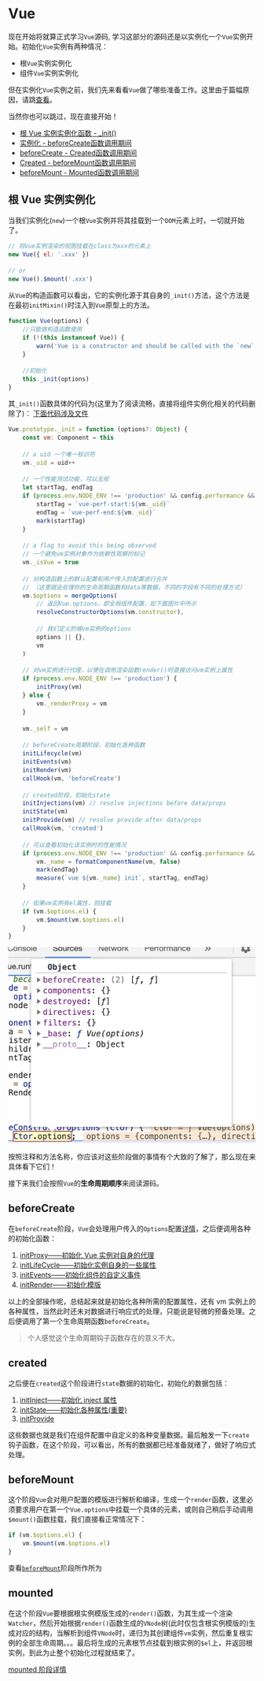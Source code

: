 # Vue

现在开始将就算正式学习`Vue`源码, 学习这部分的源码还是以实例化一个`Vue`实例开始。初始化`Vue`实例有两种情况：

- 根`Vue`实例实例化
- 组件`Vue`实例实例化

但在实例化`Vue`实例之前，我们先来看看`Vue`做了哪些准备工作。这里由于篇幅原因，请跳[查看](./初始化Vue构造函数/README.md)。

当然你也可以跳过，现在直接开始！

- [根 Vue 实例实例化函数 - _init()](#根-vue-实例实例化)
- [实例化 - beforeCreate函数调用期间](#beforecreate)
- [beforeCreate - Created函数调用期间](#created)
- [Created - beforeMount函数调用期间](#beforemount)
- [beforeMount - Mounted函数调用期间](#mounted)

## 根 Vue 实例实例化

当我们实例化(`new`)一个根`Vue`实例并将其挂载到一个`DOM`元素上时，一切就开始了。

```js
// 将Vue实例渲染的视图挂载在class为xxx的元素上
new Vue({ el: '.xxx' })

// or
new Vue().$mount('.xxx')
```

从`Vue`的构造函数可以看出，它的实例化源于其自身的`_init()`方法，这个方法是在最初`initMixin()`时注入到`Vue`原型上的方法。

```js
function Vue(options) {
    //只能做构造函数使用
    if (!(this instanceof Vue)) {
        warn('Vue is a constructor and should be called with the `new` keyword')
    }

    //初始化
    this._init(options)
}
```

其`_init()`函数具体的代码为(这里为了阅读流畅，直接将组件实例化相关的代码删除了)：
[下面代码涉及文件](../vueSourceCode/src/core/instance/init.js)

```js
Vue.prototype._init = function (options?: Object) {
    const vm: Component = this

    // a uid 一个唯一标识符
    vm._uid = uid++

    // 一个性能测试功能，可以无视
    let startTag, endTag
    if (process.env.NODE_ENV !== 'production' && config.performance && mark) {
        startTag = `vue-perf-start:${vm._uid}`
        endTag = `vue-perf-end:${vm._uid}`
        mark(startTag)
    }

    // a flag to avoid this being observed
    // 一个避免vm实例对象作为依赖性观察的标记
    vm._isVue = true

    // 对构造函数上的默认配置和用户传入的配置进行合并
    // （这里就会处理你的生命周期函数和data等数据，不同的字段有不同的处理方式）
    vm.$options = mergeOptions(
        // 返回Vue.options，即全局组件配置，如下面图片中所示
        resolveConstructorOptions(vm.constructor),

        // 我们定义的根vm实例的options
        options || {},
        vm
    )

    // 对vm实例进行代理，以便在调用渲染函数render()时直接访问vm实例上属性
    if (process.env.NODE_ENV !== 'production') {
        initProxy(vm)
    } else {
        vm._renderProxy = vm
    }

    vm._self = vm

    // beforeCreate周期阶段，初始化各种函数
    initLifecycle(vm)
    initEvents(vm)
    initRender(vm)
    callHook(vm, 'beforeCreate')

    // created阶段，初始化state
    initInjections(vm) // resolve injections before data/props
    initState(vm)
    initProvide(vm) // resolve provide after data/props
    callHook(vm, 'created')

    // 可以查看初始化该实例时的性能情况
    if (process.env.NODE_ENV !== 'production' && config.performance && mark) {
        vm._name = formatComponentName(vm, false)
        mark(endTag)
        measure(`vue ${vm._name} init`, startTag, endTag)
    }

    // 如果vm实例有el属性，则挂载
    if (vm.$options.el) {
        vm.$mount(vm.$options.el)
    }
}
```

![全局配置](./imgs/global-options.png)

按照注释和方法名称，你应该对这些阶段做的事情有个大致的了解了，那么现在来具体看下它们！

接下来我们会按照`Vue`的**生命周期顺序**来阅读源码。

## beforeCreate

在`beforeCreate`阶段，`Vue`会处理用户传入的`Options`配置[详情](./beforeCreate/合并Options/README.md)，之后便调用各种的初始化函数：

1. [initProxy——初始化 Vue 实例对自身的代理](./beforeCreate/初始化Proxy/README.md)
2. [initLifeCycle——初始化实例自身的一些属性](./beforeCreate/初始化生命周期/README.md)
3. [initEvents——初始化组件的自定义事件](./beforeCreate/初始化Events/README.md)
4. [initRender——初始化模版](./beforeCreate/初始化Render/README.md)

以上的全部操作呢，总结起来就是初始化各种所需的配置属性，还有 vm 实例上的各种属性，当然此时还未对数据进行响应式的处理，只能说是轻微的预备处理。之后便调用了第一个生命周期函数`beforeCreate`。

> 个人感觉这个生命周期钩子函数存在的意义不大。

## created

之后便在`created`这个阶段进行`state`数据的初始化，初始化的数据包括：

1. [initInject——初始化 inject 属性](./create/初始化Inject)
2. [initState——初始化各种属性(重要)](./create/初始化State)
3. [initProvide](./create/初始化Provide)

这些数据也就是我们在组件配置中自定义的各种变量数据。最后触发一下`create`钩子函数，在这个阶段，可以看出，所有的数据都已经准备就绪了，做好了响应式处理。

## beforeMount

这个阶段`Vue`会对用户配置的模版进行解析和编译，生成一个`render`函数，这里必须要求用户在第一个`Vue.options`中挂载一个具体的元素，或则自己稍后手动调用`$mount()`函数挂载，我们直接看正常情况下：

```js
if (vm.$options.el) {
    vm.$mount(vm.$options.el)
}
```

查看[`beforeMount`](./beforeMount/README.md)阶段所作所为

## mounted

在这个阶段`Vue`要根据根实例模版生成的`render()`函数，为其生成一个渲染`Watcher`，然后开始根据`render()`函数生成的`VNode`树(此时仅包含根实例模版的)生成对应的结构，当解析到组件`VNode`时，递归为其创建组件`vm`实例，然后重复根实例的全部生命周期。。。最后将生成的元素根节点挂载到根实例的`$el`上，并返回根实例，到此为止整个初始化过程就结束了。

[mounted 阶段详情](./mounted/README.md)

